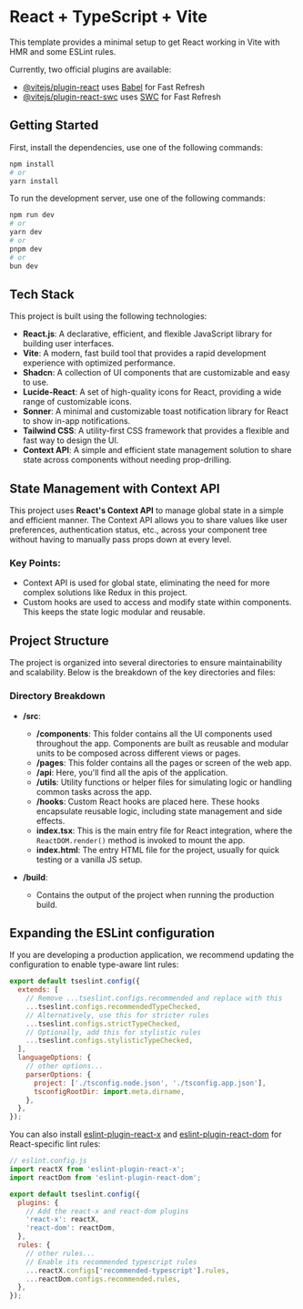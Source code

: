 # React + TypeScript + Vite

This template provides a minimal setup to get React working in Vite with HMR and some ESLint rules.

Currently, two official plugins are available:

- [@vitejs/plugin-react](https://github.com/vitejs/vite-plugin-react/blob/main/packages/plugin-react/README.md) uses [Babel](https://babeljs.io/) for Fast Refresh
- [@vitejs/plugin-react-swc](https://github.com/vitejs/vite-plugin-react-swc) uses [SWC](https://swc.rs/) for Fast Refresh

## Getting Started

First, install the dependencies, use one of the following commands:

```bash
npm install
# or
yarn install
```

To run the development server, use one of the following commands:

```bash
npm run dev
# or
yarn dev
# or
pnpm dev
# or
bun dev
```

## Tech Stack

This project is built using the following technologies:

- **React.js**: A declarative, efficient, and flexible JavaScript library for building user interfaces.
- **Vite**: A modern, fast build tool that provides a rapid development experience with optimized performance.
- **Shadcn**: A collection of UI components that are customizable and easy to use.
- **Lucide-React**: A set of high-quality icons for React, providing a wide range of customizable icons.
- **Sonner**: A minimal and customizable toast notification library for React to show in-app notifications.
- **Tailwind CSS**: A utility-first CSS framework that provides a flexible and fast way to design the UI.
- **Context API**: A simple and efficient state management solution to share state across components without needing prop-drilling.

## State Management with Context API

This project uses **React's Context API** to manage global state in a simple and efficient manner. The Context API allows you to share values like user preferences, authentication status, etc., across your component tree without having to manually pass props down at every level.

### Key Points:

- Context API is used for global state, eliminating the need for more complex solutions like Redux in this project.
- Custom hooks are used to access and modify state within components. This keeps the state logic modular and reusable.

## Project Structure

The project is organized into several directories to ensure maintainability and scalability. Below is the breakdown of the key directories and files:

### Directory Breakdown

- **/src**:

  - **/components**: This folder contains all the UI components used throughout the app. Components are built as reusable and modular units to be composed across different views or pages.
  - **/pages**: This folder contains all the pages or screen of the web app.
  - **/api**: Here, you'll find all the apis of the application.
  - **/utils**: Utility functions or helper files for simulating logic or handling common tasks across the app.
  - **/hooks**: Custom React hooks are placed here. These hooks encapsulate reusable logic, including state management and side effects.
  - **index.tsx**: This is the main entry file for React integration, where the `ReactDOM.render()` method is invoked to mount the app.
  - **index.html**: The entry HTML file for the project, usually for quick testing or a vanilla JS setup.

- **/build**:
  - Contains the output of the project when running the production build.

## Expanding the ESLint configuration

If you are developing a production application, we recommend updating the configuration to enable type-aware lint rules:

```js
export default tseslint.config({
  extends: [
    // Remove ...tseslint.configs.recommended and replace with this
    ...tseslint.configs.recommendedTypeChecked,
    // Alternatively, use this for stricter rules
    ...tseslint.configs.strictTypeChecked,
    // Optionally, add this for stylistic rules
    ...tseslint.configs.stylisticTypeChecked,
  ],
  languageOptions: {
    // other options...
    parserOptions: {
      project: ['./tsconfig.node.json', './tsconfig.app.json'],
      tsconfigRootDir: import.meta.dirname,
    },
  },
});
```

You can also install [eslint-plugin-react-x](https://github.com/Rel1cx/eslint-react/tree/main/packages/plugins/eslint-plugin-react-x) and [eslint-plugin-react-dom](https://github.com/Rel1cx/eslint-react/tree/main/packages/plugins/eslint-plugin-react-dom) for React-specific lint rules:

```js
// eslint.config.js
import reactX from 'eslint-plugin-react-x';
import reactDom from 'eslint-plugin-react-dom';

export default tseslint.config({
  plugins: {
    // Add the react-x and react-dom plugins
    'react-x': reactX,
    'react-dom': reactDom,
  },
  rules: {
    // other rules...
    // Enable its recommended typescript rules
    ...reactX.configs['recommended-typescript'].rules,
    ...reactDom.configs.recommended.rules,
  },
});
```
